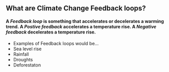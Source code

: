 ## What are Climate Change Feedback loops?

#### A _Feedback loop_ is something that **accelerates** or **decelerates** a warming trend. A _Postive feedback_ accelerates a temperature rise. A _Negative feedback_ decelerates a temperature rise.
* Examples of Feedback loops would be...
 * Sea level rise
 * Rainfall
 * Droughts
 * Deforestaton

